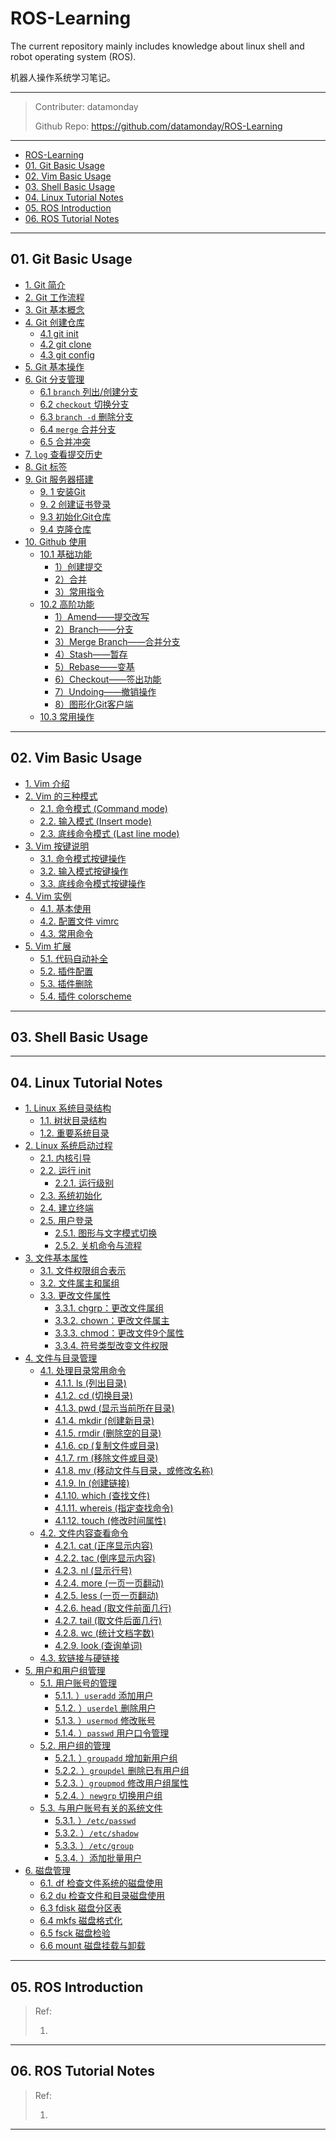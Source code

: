 # ROS-Learning
The current repository mainly includes knowledge about linux shell and robot operating system (ROS).

机器人操作系统学习笔记。

---
> Contributer: datamonday
>
> Github Repo: https://github.com/datamonday/ROS-Learning

---
<!-- TOC -->

- [ROS-Learning](#ros-learning)
- [01. Git Basic Usage](#01-git-basic-usage)   
- [02. Vim Basic Usage](#02-vim-basic-usage)   
- [03. Shell Basic Usage](#03-shell-basic-usage)
- [04. Linux Tutorial Notes](#04-linux-tutorial-notes) 
- [05. ROS Introduction](#05-ros-introduction) 
- [06. ROS Tutorial Notes](#06-ros-tutorial-notes)

<!-- /TOC -->

---
## 01. Git Basic Usage
<!-- TOC -->

- [1. Git 简介](#1-git-简介)
- [2. Git 工作流程](#2--git-工作流程)
- [3. Git 基本概念](#3-git-基本概念)
- [4. Git 创建仓库](#4-git-创建仓库)
  - [4.1 git init](#41-git-init)
  - [4.2 git clone](#42-git-clone)
  - [4.3 git config](#43-git-config)
- [5. Git 基本操作](#5-git-基本操作)
- [6. Git 分支管理](#6-git-分支管理)
  - [6.1 `branch` 列出/创建分支](#61-branch-列出创建分支)
  - [6.2 `checkout` 切换分支](#62-checkout-切换分支)
  - [6.3 `branch -d` 删除分支](#63-branch--d-删除分支)
  - [6.4 `merge` 合并分支](#64-merge-合并分支)
  - [6.5 合并冲突](#65-合并冲突)
- [7. `log` 查看提交历史](#7-log-查看提交历史)
- [8. Git 标签](#8-git-标签)
- [9. Git 服务器搭建](#9-git-服务器搭建)
  - [9. 1 安装Git](#9-1-安装git)
  - [9. 2 创建证书登录](#9-2-创建证书登录)
  - [9.3 初始化Git仓库](#93-初始化git仓库)
  - [9.4 克隆仓库](#94-克隆仓库)
- [10. Github 使用](#10-github-使用)
  - [10.1 基础功能](#101-基础功能)
  	- [1）创建提交](#1创建提交)
  	- [2）合并](#2合并)
  	- [3）常用指令](#3常用指令)
  - [10.2 高阶功能](#102-高阶功能)
  	- [1）Amend——提交改写](#1-amend提交改写)
  	- [2）Branch——分支](#2branch分支)
  	- [3）Merge Branch——合并分支](#3-merge-branch合并分支)
  	- [4）Stash——暂存](#4-stash暂存)
    - [5）Rebase——变基](#5-rebase变基)
  	- [6）Checkout——签出功能](#6checkout签出功能)
    - [7）Undoing——撤销操作](#7undoing撤销操作)
  	- [8）图形化Git客户端](#8-图形化git客户端)   
  - [10.3 常用操作](#常用操作)

<!-- /TOC -->

---
## 02. Vim Basic Usage
<!-- TOC -->

- [1. Vim 介绍](#1-vim-介绍)
- [2. Vim 的三种模式](#2-vim-的三种模式)
  - [2.1. 命令模式 (Command mode)](#21-命令模式-command-mode)
  - [2.2. 输入模式 (Insert mode)](#22-输入模式-insert-mode)
  - [2.3. 底线命令模式 (Last line mode)](#23-底线命令模式-last-line-mode)
- [3. Vim 按键说明](#3-vim-按键说明)
  - [3.1. 命令模式按键操作](#31-命令模式按键操作)
  - [3.2. 输入模式按键操作](#32-输入模式按键操作)
  - [3.3. 底线命令模式按键操作](#33-底线命令模式按键操作)
- [4. Vim 实例](#4-vim-实例)
  - [4.1. 基本使用](#41-基本使用)
  - [4.2. 配置文件 vimrc](#42-配置文件-vimrc)
  - [4.3. 常用命令](#43-常用命令)
- [5. Vim 扩展](#5-vim-扩展)
  - [5.1. 代码自动补全](#51-代码自动补全)
  - [5.2. 插件配置](#52-插件配置)
  - [5.3. 插件删除](#53-插件删除)
  - [5.4. 插件 colorscheme](#54-插件-colorscheme)

<!-- /TOC -->

---
## 03. Shell Basic Usage


---
## 04. Linux Tutorial Notes

<!-- /TOC -->

- [1. Linux 系统目录结构](#1-linux-系统目录结构)    
  - [1.1. 树状目录结构](#11-树状目录结构)   
  - [1.2. 重要系统目录](#12-重要系统目录)   
- [2. Linux 系统启动过程](#2-linux-系统启动过程)   
  - [2.1. 内核引导](#21-内核引导)   
  - [2.2. 运行 init](#22-运行-init)      
    - [2.2.1. 运行级别](#221-运行级别)   
  - [2.3. 系统初始化](#23-系统初始化)   
  - [2.4. 建立终端](#24-建立终端)   
  - [2.5. 用户登录](#25-用户登录)     
    - [2.5.1. 图形与文字模式切换](#251-图形与文字模式切换)     
    - [2.5.2. 关机命令与流程](#252-关机命令与流程) 
- [3. 文件基本属性](#3-文件基本属性)   
  - [3.1. 文件权限组合表示](#31-文件权限组合表示)   
  - [3.2. 文件属主和属组](#32-文件属主和属组)   
  - [3.3. 更改文件属性](#33-更改文件属性)     
    - [3.3.1. chgrp：更改文件属组](#331-chgrp更改文件属组)     
    - [3.3.2. chown：更改文件属主](#332-chown更改文件属主)     
    - [3.3.3. chmod：更改文件9个属性](#333-chmod更改文件9个属性)     
    - [3.3.4. 符号类型改变文件权限](#334-符号类型改变文件权限) 
- [4. 文件与目录管理](#4-文件与目录管理)   
  - [4.1. 处理目录常用命令](#41-处理目录常用命令)     
    - [4.1.1. ls (列出目录)](#411-ls-列出目录)     
    - [4.1.2. cd (切换目录)](#412-cd-切换目录)     
    - [4.1.3. pwd (显示当前所在目录)](#413-pwd-显示当前所在目录)     
    - [4.1.4. mkdir (创建新目录)](#414-mkdir-创建新目录)     
    - [4.1.5. rmdir (删除空的目录)](#415-rmdir-删除空的目录)     
    - [4.1.6. cp (复制文件或目录)](#416-cp-复制文件或目录)     
    - [4.1.7. rm (移除文件或目录)](#417-rm-移除文件或目录)     
    - [4.1.8. mv (移动文件与目录，或修改名称)](#418-mv-移动文件与目录或修改名称)     
    - [4.1.9. ln (创建链接)](#419-ln-创建链接)     
    - [4.1.10. which (查找文件)](#4110-which-查找文件)     
    - [4.1.11. whereis (指定查找命令)](#4111-whereis-指定查找命令)     
    - [4.1.12. touch (修改时间属性)](#4112-touch-修改时间属性)   
  - [4.2. 文件内容查看命令](#42-文件内容查看命令)     
    - [4.2.1. cat (正序显示内容)](#421-cat-正序显示内容)     
    - [4.2.2. tac (倒序显示内容)](#422-tac-倒序显示内容)     
    - [4.2.3. nl (显示行号)](#423-nl-显示行号)     
    - [4.2.4. more (一页一页翻动)](#424-more-一页一页翻动)     
    - [4.2.5. less (一页一页翻动)](#425-less-一页一页翻动)     
    - [4.2.6. head (取文件前面几行)](#426-head-取文件前面几行)     
    - [4.2.7. tail (取文件后面几行)](#427-tail-取文件后面几行)     
    - [4.2.8. wc (统计文档字数)](#428-wc-统计文档字数)     
    - [4.2.9. look (查询单词)](#429-look-查询单词)   
  - [4.3. 软链接与硬链接](#43-软链接与硬链接) 
- [5. 用户和用户组管理](#5-用户和用户组管理)   
  - [5.1. 用户账号的管理](#51-用户账号的管理)     
    - [5.1.1. ）`useradd` 添加用户](#511-useradd-添加用户)     
    - [5.1.2. ）`userdel` 删除用户](#512-userdel-删除用户)     
    - [5.1.3. ）`usermod` 修改账号](#513-usermod-修改账号)     
    - [5.1.4. ）`passwd` 用户口令管理](#514-passwd-用户口令管理)   
  - [5.2. 用户组的管理](#52-用户组的管理)     
    - [5.2.1. ）`groupadd` 增加新用户组](#521-groupadd-增加新用户组)     
    - [5.2.2. ）`groupdel` 删除已有用户组](#522-groupdel-删除已有用户组)     
    - [5.2.3. ）`groupmod` 修改用户组属性](#523-groupmod-修改用户组属性)     
    - [5.2.4. ）`newgrp` 切换用户组](#524-newgrp-切换用户组)   
  - [5.3. 与用户账号有关的系统文件](#53-与用户账号有关的系统文件)     
    - [5.3.1. ）`/etc/passwd`](#531-etcpasswd)     
    - [5.3.2. ）`/etc/shadow`](#532-etcshadow)     
    - [5.3.3. ）`/etc/group`](#533-etcgroup)     
    - [5.3.4. ）添加批量用户](#534-添加批量用户) 
- [6. 磁盘管理](#6-磁盘管理)   
  - [6.1. df 检查文件系统的磁盘使用](#61-df-检查文件系统的磁盘使用)   
  - [6.2 du 检查文件和目录磁盘使用](#62-du-检查文件和目录磁盘使用)   
  - [6.3 fdisk 磁盘分区表](#63-fdisk-磁盘分区表)   
  - [6.4 mkfs 磁盘格式化](#64-mkfs-磁盘格式化)   
  - [6.5 fsck 磁盘检验](#65-fsck-磁盘检验)  
  - [6.6 mount 磁盘挂载与卸载](#66-mount-磁盘挂载与卸载) 

<!-- /TOC -->

---

## 05. ROS Introduction

> Ref:
>
> 1. []()

---

## 06. ROS Tutorial Notes

> Ref:
>
> 1. []()

---

